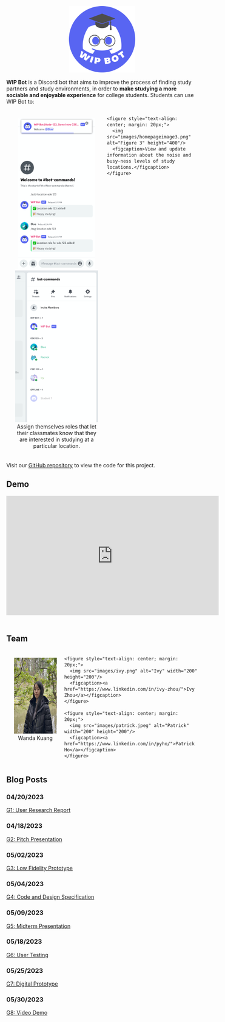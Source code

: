 <p>
  <center><img src="images/WIP Bot Logo.png" alt="WIP Bot Logo" width="175" height="175"/></center>
</p>

**WIP Bot** is a Discord bot that aims to improve the process of finding study partners and study environments, in order to **make studying a more sociable and enjoyable experience** for college students. Students can use WIP Bot to:

<p>
  <div style="display: flex; flex-wrap: nowrap;">
    <figure style="text-align: center; margin: 20px;">
      <img src="images/homepageimage1.png" alt="Figure 1" height="400"/>
      <img src="images/homepageimage2.png" alt="Figure 2" height="400"/>
      <figcaption>Assign themselves roles that let their classmates know that they are interested in studying at a particular location.</figcaption>
    </figure>

    <figure style="text-align: center; margin: 20px;">
      <img src="images/homepageimage3.png" alt="Figure 3" height="400"/>
      <figcaption>View and update information about the noise and busy-ness levels of study locations.</figcaption>
    </figure>
  </div>
</p>

Visit our [GitHub repository](https://github.com/UWSocialComputing/wip-code) to view the code for this project.

## Demo

<center><iframe width="560" height="315" src="https://www.youtube.com/embed/KlgfcbNYjtU" title="YouTube video player" frameborder="0" allow="accelerometer; autoplay; clipboard-write; encrypted-media; gyroscope; picture-in-picture; web-share" allowfullscreen></iframe></center>

<br>

## Team
<p>
  <div style="display: flex; flex-wrap: nowrap;">
    <figure style="text-align: center; margin: 20px;">
      <img src="images/wanda.png" alt="Wanda" width="200" height="200"/>
      <figcaption>Wanda Kuang</figcaption>
    </figure>

    <figure style="text-align: center; margin: 20px;">
      <img src="images/ivy.png" alt="Ivy" width="200" height="200"/>
      <figcaption><a href="https://www.linkedin.com/in/ivy-zhou/">Ivy Zhou</a></figcaption>
    </figure>

    <figure style="text-align: center; margin: 20px;">
      <img src="images/patrick.jpeg" alt="Patrick" width="200" height="200"/>
      <figcaption><a href="https://www.linkedin.com/in/pyho/">Patrick Ho</a></figcaption>
    </figure>
  </div>
</p>

## Blog Posts

### 04/20/2023
[G1: User Research Report](/wip/G1.html)
### 04/18/2023
[G2: Pitch Presentation](/wip/G2.html)
### 05/02/2023
[G3: Low Fidelity Prototype](/wip/G3.html)
### 05/04/2023
[G4: Code and Design Specification](/wip/G4.html)
### 05/09/2023
[G5: Midterm Presentation](/wip/G5.html)
### 05/18/2023
[G6: User Testing](/wip/G6.html)
### 05/25/2023
[G7: Digital Prototype](/wip/G7.html)
### 05/30/2023
[G8: Video Demo](/wip/G8.html)
